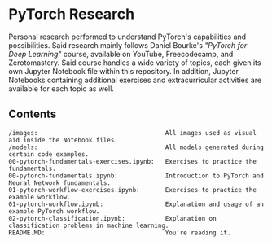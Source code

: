# PyTorch Research

Personal research performed to understand PyTorch's capabilities and possibilities. Said research mainly follows Daniel Bourke's *"PyTorch for Deep Learning"* course, available on YouTube, Freecodecamp, and Zerotomastery. Said course handles a wide variety of topics, each given its own Jupyter Notebook file within this repository. In addition, Jupyter Notebooks containing additional exercises and extracurricular activities are available for each topic as well.

## Contents
~~~
/images:                                   All images used as visual aid inside the Notebook files.
/models:                                   All models generated during certain code examples.
00-pytorch-fundamentals-exercises.ipynb:   Exercises to practice the fundamentals.
00-pytorch-fundamentals.ipynb:             Introduction to PyTorch and Neural Network fundamentals.
01-pytorch-workflow-exercises.ipynb:       Exercises to practice the example workflow.
01-pytorch-workflow.ipynb:                 Explanation and usage of an example PyTorch workflow.
02-pytorch-classification.ipynb:           Explanation on classification problems in machine learning.
README.MD:                                 You're reading it.
~~~
